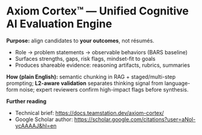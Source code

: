 # Axiom Cortex™ — Unified Cognitive AI Evaluation Engine

**Purpose:** align candidates to **your outcomes**, not résumés.

- Role → problem statements → observable behaviors (BARS baseline)
- Surfaces strengths, gaps, risk flags, mindset-fit to goals
- Produces shareable evidence: reasoning artifacts, rubrics, summaries

**How (plain English):** semantic chunking in RAG + staged/multi-step prompting; **L2-aware validation** separates thinking signal from language-form noise; expert reviewers confirm high-impact flags before synthesis.

**Further reading**
- Technical brief: https://docs.teamstation.dev/axiom-cortex/
- Google Scholar author: https://scholar.google.com/citations?user=aNol-ycAAAAJ&hl=en
